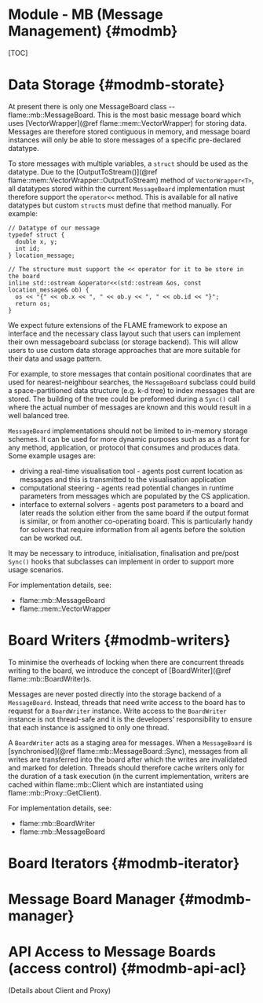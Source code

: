 Module - MB (Message Management) {#modmb}
==================================

[TOC]

Data Storage {#modmb-storate}
============

At present there is only one MessageBoard class -- flame::mb::MessageBoard.
This is the most basic message board which uses [VectorWrapper](@ref flame::mem::VectorWrapper)
for storing data. Messages are therefore stored contiguous in memory, and message board 
instances will only be able to store messages of a specific pre-declared datatype.

To store messages with multiple variables, a `struct` should be used as the datatype.
Due to the [OutputToStream()](@ref flame::mem::VectorWrapper::OutputToStream) method
of `VectorWrapper<T>`, all datatypes stored within the current `MessageBoard` implementation
must therefore support the `operator<<` method.  This is available for all native 
datatypes but custom `struct`s must define that method manually. For example:

    // Datatype of our message
    typedef struct {
      double x, y;
      int id;
    } location_message;

    // The structure must support the << operator for it to be store in the board
    inline std::ostream &operator<<(std::ostream &os, const location_message& ob) {
      os << "{" << ob.x << ", " << ob.y << ", " << ob.id << "}";
      return os;
    }


We expect future extensions of the FLAME framework to expose an interface and 
the necessary class layout such that users can implement their own messageboard subclass 
(or storage backend). This will allow users to use custom data storage approaches that 
are more suitable for their data and usage pattern. 

For example, to store messages that contain positional coordinates that are used for
nearest-neighbour searches, the `MessageBoard` subclass could build a space-partitioned
data structure (e.g. k-d tree) to index messages that are stored. The building of the 
tree could be preformed during a `Sync()` call where the actual number of messages are
known and this would result in a well balanced tree.

`MessageBoard` implementations should not be limited to in-memory storage schemes. It 
can be used for more dynamic purposes such as as a front for any method, application,
or protocol that consumes and produces data. Some example usages are:

 * driving a real-time visualisation tool - agents post current location as messages and
   this is transmitted to the visualisation application
 * computational steering - agents read potential changes in runtime parameters from 
   messages which are populated by the CS application.
 * interface to external solvers - agents post parameters to a board and later reads the
   solution either from the same board if the output format is similar, or from another
   co-operating board. This is particularly handy for solvers that require information
   from all agents before the solution can be worked out.

It may be necessary to introduce, initialisation, finalisation and  pre/post `Sync()` 
hooks that subclasses can implement in order to support more usage scenarios.

For implementation details, see:
 * flame::mb::MessageBoard
 * flame::mem::VectorWrapper


Board Writers {#modmb-writers}
=============

To minimise the overheads of locking when there are concurrent threads writing to the
board, we introduce the concept of [BoardWriter](@ref flame::mb::BoardWriter)s. 

Messages are never posted directly into the storage backend of a `MessageBoard`. Instead,
threads that need write access to the board has to request for a 
`BoardWriter` instance. Write access to the `BoardWriter` instance is not thread-safe
and it is the developers' responsibility to ensure that each instance is assigned to
only one thread.

A `BoardWriter` acts as a staging area for messages. When a `MessageBoard` is 
[synchronised](@ref flame::mb::MessageBoard::Sync), messages from all writes are 
transferred into the board after which the writes are invalidated and marked for 
deletion. Threads should therefore cache writers only for the duration of a task 
execution (in the current implementation, writers are cached within 
flame::mb::Client which are instantiated using flame::mb::Proxy::GetClient).

For implementation details, see:
 * flame::mb::BoardWriter
 * flame::mb::MessageBoard
 
Board Iterators {#modmb-iterator}
===============
 
Message Board Manager {#modmb-manager}
=====================


API Access to Message Boards (access control) {#modmb-api-acl}
=============================================

(Details about Client and Proxy) 